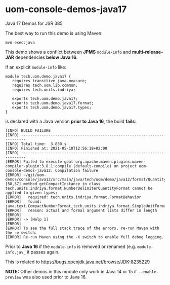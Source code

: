 # uom-console-demos-java17
Java 17 Demos for JSR 385

The best way to run this demo is using Maven:
```
mvn exec:java
```

This demo shows a conflict between **JPMS** `module-info` and **multi-release-JAR** dependencies **below Java 16**.

If an explicit `module-info` like:
```
module tech.uom.demo.java17 {
   requires transitive java.measure;
   requires tech.uom.lib.common;
   requires tech.units.indriya;

   exports tech.uom.demo.java17;
   exports tech.uom.demo.java17.format;
   exports tech.uom.demo.java17.types;
}
```
is declared with a Java version **prior to Java 16**, the build **fails**:
```
[INFO] BUILD FAILURE
[INFO] ------------------------------------------------------------------------
[INFO] Total time:  3.850 s
[INFO] Finished at: 2021-05-10T12:56:18+02:00
[INFO] ------------------------------------------------------------------------
[ERROR] Failed to execute goal org.apache.maven.plugins:maven-compiler-plugin:3.8.1:compile (default-compile) on project uom-console-demos-java12: Compilation failure
[ERROR] ~/git/uom-demos/console/java12/src/main/java/tech/uom/demo/java12/format/QuantityFormatDemo.java:[58,57] method getCompactInstance in class tech.units.indriya.format.NumberDelimiterQuantityFormat cannot be applied to given types;
[ERROR]   required: tech.units.indriya.format.FormatBehavior
[ERROR]   found:    java.text.CompactNumberFormat,tech.units.indriya.format.SimpleUnitFormat
[ERROR]   reason: actual and formal argument lists differ in length
[ERROR]
[ERROR] -> [Help 1]
[ERROR]
[ERROR] To see the full stack trace of the errors, re-run Maven with the -e switch.
[ERROR] Re-run Maven using the -X switch to enable full debug logging.
```

Prior to **Java 16** if the `module-info` is removed or renamed (e.g. `module-info.jav_` it passes again.

This is related to https://bugs.openjdk.java.net/browse/JDK-8235229

**NOTE:** Other demos in this module only work in Java 14 or 15 if `--enable-preview` was also used prior to Java 16.
